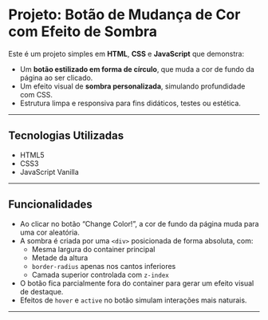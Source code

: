 # Projeto: Botão de Mudança de Cor com Efeito de Sombra

Este é um projeto simples em **HTML**, **CSS** e **JavaScript** que demonstra:

- Um **botão estilizado em forma de círculo**, que muda a cor de fundo da página ao ser clicado.
- Um efeito visual de **sombra personalizada**, simulando profundidade com CSS.
- Estrutura limpa e responsiva para fins didáticos, testes ou estética.

---

## Tecnologias Utilizadas

- HTML5
- CSS3
- JavaScript Vanilla

---

## Funcionalidades

- Ao clicar no botão “Change Color!”, a cor de fundo da página muda para uma cor aleatória.
- A sombra é criada por uma `<div>` posicionada de forma absoluta, com:
  - Mesma largura do container principal
  - Metade da altura
  - `border-radius` apenas nos cantos inferiores
  - Camada superior controlada com `z-index`
- O botão fica parcialmente fora do container para gerar um efeito visual de destaque.
- Efeitos de `hover` e `active` no botão simulam interações mais naturais.
---------------------------------------
